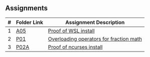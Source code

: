## Assignments

|  #  | Folder Link               | Assignment Description                                                 |
| :-: | ------------------------- | ---------------------------------------------------------------------- |
|  1  | [A05](./A05/README.md)    | [Proof of WSL install](./A05/README.md)                                |
|  2  | [P01](./P01/README.md)    | [Overloading operators for fraction math](./P01/README.md)             |
|  3  | [P02A](./P02A/README.md)  | [Proof of ncurses install](./P02A/README.md)                           |
